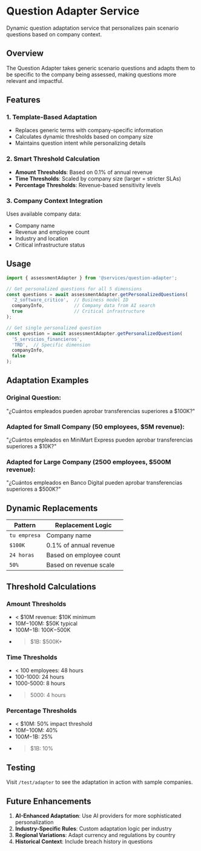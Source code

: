 # Question Adapter Service

Dynamic question adaptation service that personalizes pain scenario questions based on company context.

## Overview

The Question Adapter takes generic scenario questions and adapts them to be specific to the company being assessed, making questions more relevant and impactful.

## Features

### 1. **Template-Based Adaptation**
- Replaces generic terms with company-specific information
- Calculates dynamic thresholds based on company size
- Maintains question intent while personalizing details

### 2. **Smart Threshold Calculation**
- **Amount Thresholds**: Based on 0.1% of annual revenue
- **Time Thresholds**: Scaled by company size (larger = stricter SLAs)
- **Percentage Thresholds**: Revenue-based sensitivity levels

### 3. **Company Context Integration**
Uses available company data:
- Company name
- Revenue and employee count
- Industry and location
- Critical infrastructure status

## Usage

```typescript
import { assessmentAdapter } from '@services/question-adapter';

// Get personalized questions for all 5 dimensions
const questions = await assessmentAdapter.getPersonalizedQuestions(
  '2_software_critico',  // Business model ID
  companyInfo,           // Company data from AI search
  true                   // Critical infrastructure
);

// Get single personalized question
const question = await assessmentAdapter.getPersonalizedQuestion(
  '5_servicios_financieros',
  'TRD',  // Specific dimension
  companyInfo,
  false
);
```

## Adaptation Examples

### Original Question:
"¿Cuántos empleados pueden aprobar transferencias superiores a $100K?"

### Adapted for Small Company (50 employees, $5M revenue):
"¿Cuántos empleados en MiniMart Express pueden aprobar transferencias superiores a $10K?"

### Adapted for Large Company (2500 employees, $500M revenue):
"¿Cuántos empleados en Banco Digital pueden aprobar transferencias superiores a $500K?"

## Dynamic Replacements

| Pattern | Replacement Logic |
|---------|-------------------|
| `tu empresa` | Company name |
| `$100K` | 0.1% of annual revenue |
| `24 horas` | Based on employee count |
| `50%` | Based on revenue scale |

## Threshold Calculations

### Amount Thresholds
- < $10M revenue: $10K minimum
- $10M-$100M: $50K typical
- $100M-$1B: $100K-$500K
- > $1B: $500K+

### Time Thresholds
- < 100 employees: 48 hours
- 100-1000: 24 hours
- 1000-5000: 8 hours
- > 5000: 4 hours

### Percentage Thresholds
- < $10M: 50% impact threshold
- $10M-$100M: 40%
- $100M-$1B: 25%
- > $1B: 10%

## Testing

Visit `/test/adapter` to see the adaptation in action with sample companies.

## Future Enhancements

1. **AI-Enhanced Adaptation**: Use AI providers for more sophisticated personalization
2. **Industry-Specific Rules**: Custom adaptation logic per industry
3. **Regional Variations**: Adapt currency and regulations by country
4. **Historical Context**: Include breach history in questions